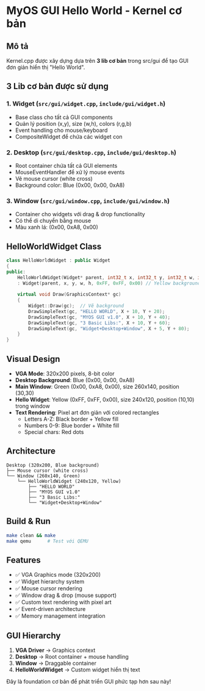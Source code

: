 # MyOS GUI Hello World - Kernel cơ bản

## Mô tả
Kernel.cpp được xây dựng dựa trên **3 lib cơ bản** trong src/gui để tạo GUI đơn giản hiển thị "Hello World".

## 3 Lib cơ bản được sử dụng

### 1. **Widget** (`src/gui/widget.cpp`, `include/gui/widget.h`)
- Base class cho tất cả GUI components
- Quản lý position (x,y), size (w,h), colors (r,g,b)
- Event handling cho mouse/keyboard
- CompositeWidget để chứa các widget con

### 2. **Desktop** (`src/gui/desktop.cpp`, `include/gui/desktop.h`)
- Root container chứa tất cả GUI elements
- MouseEventHandler để xử lý mouse events
- Vẽ mouse cursor (white cross)
- Background color: Blue (0x00, 0x00, 0xA8)

### 3. **Window** (`src/gui/window.cpp`, `include/gui/window.h`)
- Container cho widgets với drag & drop functionality
- Có thể di chuyển bằng mouse
- Màu xanh lá: (0x00, 0xA8, 0x00)

## HelloWorldWidget Class
```cpp
class HelloWorldWidget : public Widget
{
public:
    HelloWorldWidget(Widget* parent, int32_t x, int32_t y, int32_t w, int32_t h)
    : Widget(parent, x, y, w, h, 0xFF, 0xFF, 0x00) // Yellow background
    
    virtual void Draw(GraphicsContext* gc)
    {
        Widget::Draw(gc);  // Vẽ background
        DrawSimpleText(gc, "HELLO WORLD", X + 10, Y + 20);
        DrawSimpleText(gc, "MYOS GUI v1.0", X + 10, Y + 40);
        DrawSimpleText(gc, "3 Basic Libs:", X + 10, Y + 60);
        DrawSimpleText(gc, "Widget+Desktop+Window", X + 5, Y + 80);
    }
}
```

## Visual Design
- **VGA Mode**: 320x200 pixels, 8-bit color
- **Desktop Background**: Blue (0x00, 0x00, 0xA8)
- **Main Window**: Green (0x00, 0xA8, 0x00), size 260x140, position (30,30)
- **Hello Widget**: Yellow (0xFF, 0xFF, 0x00), size 240x120, position (10,10) trong window
- **Text Rendering**: Pixel art đơn giản với colored rectangles
  - Letters A-Z: Black border + Yellow fill
  - Numbers 0-9: Blue border + White fill  
  - Special chars: Red dots

## Architecture
```
Desktop (320x200, Blue background)
├── Mouse cursor (white cross)
└── Window (260x140, Green)
    └── HelloWorldWidget (240x120, Yellow)
        ├── "HELLO WORLD"
        ├── "MYOS GUI v1.0"
        ├── "3 Basic Libs:"
        └── "Widget+Desktop+Window"
```

## Build & Run
```bash
make clean && make
make qemu      # Test với QEMU
```

## Features
- ✅ VGA Graphics mode (320x200)
- ✅ Widget hierarchy system
- ✅ Mouse cursor rendering
- ✅ Window drag & drop (mouse support)
- ✅ Custom text rendering with pixel art
- ✅ Event-driven architecture
- ✅ Memory management integration

## GUI Hierarchy
1. **VGA Driver** → Graphics context
2. **Desktop** → Root container + mouse handling
3. **Window** → Draggable container
4. **HelloWorldWidget** → Custom widget hiển thị text

Đây là foundation cơ bản để phát triển GUI phức tạp hơn sau này! 
